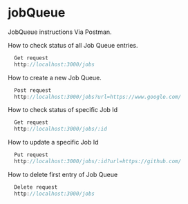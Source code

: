 # jobQueue

JobQueue instructions Via Postman.

How to check status of all Job Queue entries.

```javascript
  Get request
  http://localhost:3000/jobs
```

How to create a new Job Queue.


```javascript
  Post request
  http://localhost:3000/jobs?url=https://www.google.com/
```

How to check status of specific Job Id

```javascript
  Get request
  http://localhost:3000/jobs/:id
```

How to update a specific Job Id

```javascript
  Put request
  http://localhost:3000/jobs/:id?url=https://github.com/
```

How to delete first entry of Job Queue

```javascript
  Delete request
  http://localhost:3000/jobs
```
